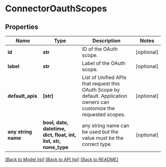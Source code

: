 # ConnectorOauthScopes


## Properties
Name | Type | Description | Notes
------------ | ------------- | ------------- | -------------
**id** | **str** | ID of the OAuth scope. | [optional] 
**label** | **str** | Label of the OAuth scope. | [optional] 
**default_apis** | **[str]** | List of Unified APIs that request this OAuth Scope by default. Application owners can customize the requested scopes. | [optional] 
**any string name** | **bool, date, datetime, dict, float, int, list, str, none_type** | any string name can be used but the value must be the correct type | [optional]

[[Back to Model list]](../../README.md#documentation-for-models) [[Back to API list]](../../README.md#documentation-for-api-endpoints) [[Back to README]](../../README.md)


